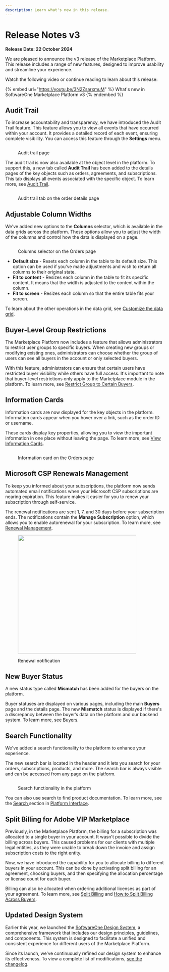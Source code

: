```yaml
---
description: Learn what's new in this release.
---
```


# Release Notes v3

**Release Date: 22 October 2024**

We are pleased to announce the v3 release of the Marketplace Platform. This release includes a range of new features, designed to improve usability and streamline your experience.

Watch the following video or continue reading to learn about this release:

{% embed url="https://youtu.be/3N2ZsarxmuM" %}
What's new in SoftwareOne Marketplace Platform v3
{% endembed %}

## Audit Trail

To increase accountability and transparency, we have introduced the Audit Trail feature. This feature allows you to view all events that have occurred within your account. It provides a detailed record of each event, ensuring complete visibility. You can access this feature through the **Settings** menu.&#x20;

<figure><img src="../../.gitbook/assets/Audit-trail.png" alt=""><figcaption><p>Audit trail page</p></figcaption></figure>

The audit trail is now also available at the object level in the platform. To support this, a new tab called **Audit Trail** has been added to the details pages of the key objects such as orders, agreements, and subscriptions. This tab displays all events associated with the specific object. To learn more, see [Audit Trail](../../modules-and-features/settings/audit-trail.md).&#x20;

<figure><img src="../../.gitbook/assets/audit_trail.png" alt=""><figcaption><p>Audit trail tab on the order details page</p></figcaption></figure>

## Adjustable Column Widths

We've added new options to the <img src="../../.gitbook/assets/icon_columns.png" alt="" data-size="line">**Columns** selector, which is available in the data grids across the platform. These options allow you to adjust the width of the columns and control how the data is displayed on a page.&#x20;

<figure><img src="../../.gitbook/assets/GridColumns (1).png" alt=""><figcaption><p>Columns selector on the Orders page</p></figcaption></figure>

* **Default size** - Resets each column in the table to its default size. This option can be used if you've made adjustments and wish to return all columns to their original state.&#x20;
* **Fit to content** - Resizes each column in the table to fit its specific content. It means that the width is adjusted to the content within the column.&#x20;
* **Fit to screen** - Resizes each column so that the entire table fits your screen.

To learn about the other operations in the data grid, see [Customize the data grid](../../marketplace-platform/getting-started/interface/customize-the-data-grid.md).

## Buyer-Level Group Restrictions

The Marketplace Platform now includes a feature that allows administrators to restrict user groups to specific buyers. When creating new groups or modifying existing ones, administrators can choose whether the group of users can see all buyers in the account or only selected buyers.&#x20;

With this feature, administrators can ensure that certain users have restricted buyer visibility while others have full access. It's important to note that buyer-level restrictions only apply to the Marketplace module in the platform. To learn more, see [Restrict Group to Certain Buyers](../../modules-and-features/settings/groups/restrict-group-to-certain-buyers.md).

## Information Cards

Information cards are now displayed for the key objects in the platform. Information cards appear when you hover over a link, such as the order ID or username.&#x20;

These cards display key properties, allowing you to view the important information in one place without leaving the page. To learn more, see [View Information Cards](../../marketplace-platform/getting-started/interface/view-information-cards.md).

<figure><img src="../../.gitbook/assets/InfoCard (2).png" alt=""><figcaption><p>Information card on the Orders page</p></figcaption></figure>

## Microsoft CSP Renewals Management

To keep you informed about your subscriptions, the platform now sends automated email notifications when your Microsoft CSP subscriptions are nearing expiration. This feature makes it easier for you to renew your subscription through self-service.

The renewal notifications are sent 1, 7, and 30 days before your subscription ends. The notifications contain the **Manage Subscription** option, which allows you to enable autorenewal for your subscription. To learn more, see [Renewal Management](../../extensions/microsoft-cloud-solution-provider/renewal-management.md).

<figure><img src="../../.gitbook/assets/CSPNotification (1).png" alt="" width="375"><figcaption><p>Renewal notification</p></figcaption></figure>

## New Buyer Status

A new status type called **Mismatch** has been added for the buyers on the platform.&#x20;

Buyer statuses are displayed on various pages, including the main **Buyers** page and the details page. The new **Mismatch** status is displayed if there's a discrepancy between the buyer’s data on the platform and our backend system. To learn more, see [Buyers](../../modules-and-features/settings/buyers/).

## Search Functionality&#x20;

We've added a search functionality to the platform to enhance your experience.&#x20;

The new search bar is located in the header and it lets you search for your orders, subscriptions, products, and more. The search bar is always visible and can be accessed from any page on the platform.&#x20;

<figure><img src="../../.gitbook/assets/Search (2).png" alt=""><figcaption><p>Search functionality in the platform</p></figcaption></figure>

You can also use search to find product documentation. To learn more, see the [Search ](../../marketplace-platform/getting-started/interface/#search)section in [Platform Interface](../../marketplace-platform/getting-started/interface/).

## Split Billing for Adobe VIP Marketplace <a href="#split-billing-for-adobe-vip-marketplace" id="split-billing-for-adobe-vip-marketplace"></a>

Previously, in the Marketplace Platform, the billing for a subscription was allocated to a single buyer in your account. It wasn't possible to divide the billing across buyers. This caused problems for our clients with multiple legal entities, as they were unable to break down the invoice and assign subscription costs to the right entity.

Now, we have introduced the capability for you to allocate billing to different buyers in your account. This can be done by activating split billing for an agreement, choosing buyers, and then specifying the allocation percentage or license count for each buyer.&#x20;

Billing can also be allocated when ordering additional licenses as part of your agreement. To learn more, see [Split Billing](../../modules-and-features/marketplace/billing/) and [How to Split Billing Across Buyers](../../marketplace-platform/getting-started/marketplace-for-clients/how-to-split-billing-across-buyers.md).

## Updated Design System

Earlier this year, we launched the [SoftwareOne Design System](https://design.platform.softwareone.com/1233aa9e6/p/521ab9-softwareone-design-system), a comprehensive framework that includes our design principles, guidelines, and components. This system is designed to facilitate a unified and consistent experience for different users of the Marketplace Platform.

Since its launch, we've continuously refined our design system to enhance its effectiveness. To view a complete list of modifications, [see the changelog](https://design.platform.softwareone.com/1233aa9e6/p/67ff30-change-log).
